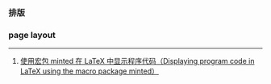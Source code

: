 ### 排版
### page layout

---

1. [使用宏包 minted 在 LaTeX 中显示程序代码（Displaying program code in LaTeX using the macro package minted）](LaTeX的minted宏包使用介绍/使用宏包minted在LaTeX中显示程序代码.md)